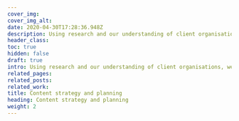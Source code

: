 ```yaml
---
cover_img: 
cover_img_alt:
date: 2020-04-30T17:28:36.948Z
description: Using research and our understanding of client organisations, we are able to work through complicated content requirements and help our partners present, communicate and order this content to engage their users effectively.
header_class: 
toc: true
hidden: false
draft: true
intro: Using research and our understanding of client organisations, we are able to work through complicated content requirements and help our partners present, communicate and order this content to engage their users effectively.
related_pages:
related_posts:
related_work:
title: Content strategy and planning
heading: Content strategy and planning
weight: 2
---
```

